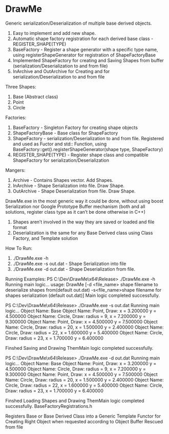 # DrawMe
Generic serialization/Deserialization of multiple base derived objects.

1. Easy to implement and add new shape.
2. Automatic shape factory registration for each derived base class - REGISTER_SHAPE(TYPE)   
2. BaseFactory - Register a shape generator with a specific type name, using registerShapeGenerator for registration of ShapeFactoryBase
3. Implemented ShapeFactory for creating and Saving Shapes from buffer (serialization/Deserialization to and from file)
4. InArchive and OutArchive for Creating and for serialization/Deserialization to and from file

Three Shapes:
1. Base (Abstract class)
2. Point
3. Circle


Factories:
1. BaseFactory - Singleton Factory for creating shape objects
2. ShapeFactoryBase - Base class for ShapeFactory 
3. ShapeFactory - serialization/Deserialization to and from file. Registered and used as Fuctor and std:: Function, 
using BaseFactory::get().registerShapeGenerator(shape type, ShapeFactory<Type>)
4. REGISTER_SHAPE(TYPE) - Register shape class and compatible ShapeFactory for serialization/Deserialization

Mangers:
1. Archive - Contains Shapes vector. Add Shapes.
2. InArchive - Shape Serialization into file. Draw Shape.
3. OutArchive - Shape Deserialization from file. Draw Shape.

DrawMe.exe in the most generic way it could be done, without using boost Serialization nor Google Prototype Buffer mechanism (both and all solutions, register class type as it can’t be done otherwise in C++)

1.	Shapes aren’t involved in the way they are saved or loaded and file format
2.	Deserialization is the same for any Base Derived class using Class Factory, and Template solution


How To Run:
1. ./DrawMe.exe -h
2. ./DrawMe.exe -s out.dat - Shape Serialization into file
3. ./DrawMe.exe -d out.dat - Shape Deserialization from file.

Running Examples:
PS C:\Dev\DrawMe\x64\Release> ./DrawMe.exe -h
Running main logic...
usage: DrawMe [-d <file_name> shape filename to deserialize shapes from(default out.dat)
-s<file_name>shape filename for shapes serialization (default out.dat)]
Main logic completed successfully.



PS C:\Dev\DrawMe\x64\Release> ./DrawMe.exe -s out.dat
Running main logic...
Object Name: Base
Object Name: Point, Draw: x = 3.200000 y = 4.500000
Object Name: Circle, Draw: radius = 9, x = 7.200000 y = 9.300000
Object Name: Point, Draw: x = 4.500000 y = 7.500000
Object Name: Circle, Draw: radius = 20, x = 1.500000 y = 2.400000
Object Name: Circle, Draw: radius = 22, x = 1.600000 y = 5.400000
Object Name: Circle, Draw: radius = 23, x = 1.700000 y = 6.400000


Finshed Saving and Drawing ThemMain logic completed successfully.

PS C:\Dev\DrawMe\x64\Release> ./DrawMe.exe -d out.dat
Running main logic...
Object Name: Base
Object Name: Point, Draw: x = 3.200000 y = 4.500000
Object Name: Circle, Draw: radius = 9, x = 7.200000 y = 9.300000
Object Name: Point, Draw: x = 4.500000 y = 7.500000
Object Name: Circle, Draw: radius = 20, x = 1.500000 y = 2.400000
Object Name: Circle, Draw: radius = 22, x = 1.600000 y = 5.400000
Object Name: Circle, Draw: radius = 23, x = 1.700000 y = 6.400000


Finshed Loading Shapes and Drawing ThemMain logic completed successfully.
BaseFactoryRegistrations.h

Registers Base or Base Derived Class into a Generic Template Functor for Creating Right Object when requested according to Object Buffer Rescued from file
